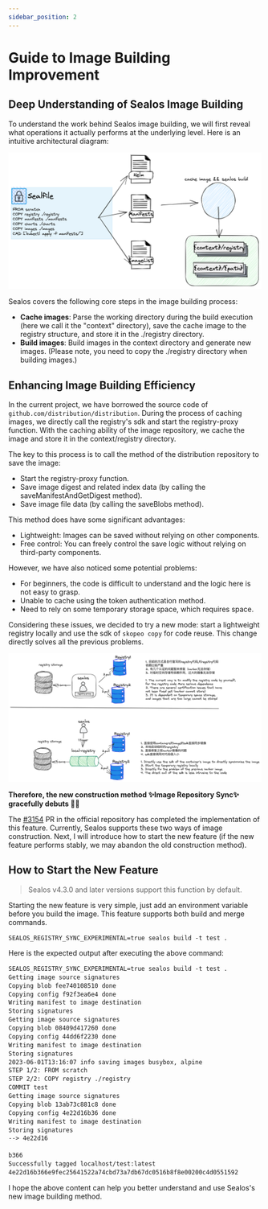 ```yaml
---
sidebar_position: 2
---
```


# Guide to Image Building Improvement

## Deep Understanding of Sealos Image Building

To understand the work behind Sealos image building, we will first reveal what operations it actually performs at the underlying level. Here is an intuitive architectural diagram:

![](images/build.png)

Sealos covers the following core steps in the image building process:

- **Cache images**: Parse the working directory during the build execution (here we call it the "context" directory), save the cache image to the registry structure, and store it in the ./registry directory.
- **Build images**: Build images in the context directory and generate new images. (Please note, you need to copy the ./registry directory when building images.)

## Enhancing Image Building Efficiency

In the current project, we have borrowed the source code of `github.com/distribution/distribution`. During the process of caching images, we directly call the registry's sdk and start the registry-proxy function. With the caching ability of the image repository, we cache the image and store it in the context/registry directory.

The key to this process is to call the method of the distribution repository to save the image:

- Start the registry-proxy function.
- Save image digest and related index data (by calling the saveManifestAndGetDigest method).
- Save image file data (by calling the saveBlobs method).

This method does have some significant advantages:

- Lightweight: Images can be saved without relying on other components.
- Free control: You can freely control the save logic without relying on third-party components.

However, we have also noticed some potential problems:

- For beginners, the code is difficult to understand and the logic here is not easy to grasp.
- Unable to cache using the token authentication method.
- Need to rely on some temporary storage space, which requires space.

Considering these issues, we decided to try a new mode: start a lightweight registry locally and use the sdk of `skopeo copy` for code reuse. This change directly solves all the previous problems.

![](images/registry-build.png)

**Therefore, the new construction method ✨Image Repository Sync✨ gracefully debuts 🎉🎉**

The [#3154](https://github.com/labring/sealos/pull/3154) PR in the official repository has completed the implementation of this feature. Currently, Sealos supports these two ways of image construction. Next, I will introduce how to start the new feature (if the new feature performs stably, we may abandon the old construction method).

## How to Start the New Feature

> Sealos v4.3.0 and later versions support this function by default.

Starting the new feature is very simple, just add an environment variable before you build the image. This feature supports both build and merge commands.

```shell
SEALOS_REGISTRY_SYNC_EXPERIMENTAL=true sealos build -t test .
```

Here is the expected output after executing the above command:

```tex
SEALOS_REGISTRY_SYNC_EXPERIMENTAL=true sealos build -t test .
Getting image source signatures
Copying blob fee740108510 done
Copying config f92f3ea6e4 done
Writing manifest to image destination
Storing signatures
Getting image source signatures
Copying blob 08409d417260 done
Copying config 44dd6f2230 done
Writing manifest to image destination
Storing signatures
2023-06-01T13:16:07 info saving images busybox, alpine
STEP 1/2: FROM scratch
STEP 2/2: COPY registry ./registry
COMMIT test
Getting image source signatures
Copying blob 13ab73c881c8 done
Copying config 4e22d16b36 done
Writing manifest to image destination
Storing signatures
--> 4e22d16

b366
Successfully tagged localhost/test:latest
4e22d16b366e9fec25641522a74cbd73a7db67dc0516b8f8e00200c4d0551592
```

I hope the above content can help you better understand and use Sealos's new image building method.
